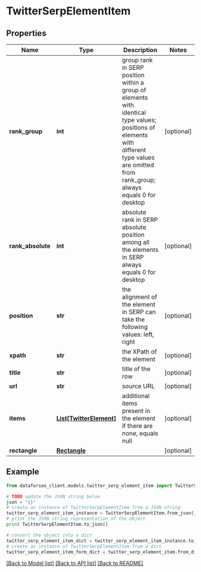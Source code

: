 # TwitterSerpElementItem


## Properties

Name | Type | Description | Notes
------------ | ------------- | ------------- | -------------
**rank_group** | **int** | group rank in SERP position within a group of elements with identical type values; positions of elements with different type values are omitted from rank_group; always equals 0 for desktop | [optional] 
**rank_absolute** | **int** | absolute rank in SERP absolute position among all the elements in SERP always equals 0 for desktop | [optional] 
**position** | **str** | the alignment of the element in SERP can take the following values: left, right | [optional] 
**xpath** | **str** | the XPath of the element | [optional] 
**title** | **str** | title of the row | [optional] 
**url** | **str** | source URL | [optional] 
**items** | [**List[TwitterElement]**](TwitterElement.md) | additional items present in the element if there are none, equals null | [optional] 
**rectangle** | [**Rectangle**](Rectangle.md) |  | [optional] 

## Example

```python
from dataforseo_client.models.twitter_serp_element_item import TwitterSerpElementItem

# TODO update the JSON string below
json = "{}"
# create an instance of TwitterSerpElementItem from a JSON string
twitter_serp_element_item_instance = TwitterSerpElementItem.from_json(json)
# print the JSON string representation of the object
print TwitterSerpElementItem.to_json()

# convert the object into a dict
twitter_serp_element_item_dict = twitter_serp_element_item_instance.to_dict()
# create an instance of TwitterSerpElementItem from a dict
twitter_serp_element_item_form_dict = twitter_serp_element_item.from_dict(twitter_serp_element_item_dict)
```
[[Back to Model list]](../README.md#documentation-for-models) [[Back to API list]](../README.md#documentation-for-api-endpoints) [[Back to README]](../README.md)


